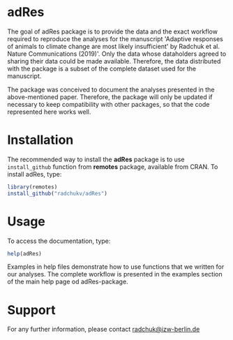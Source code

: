 # adRes

The goal of adRes package is to provide the data and the exact workflow required to reproduce the analyses for the manuscript 'Adaptive responses of animals to climate change are most likely insufficient' by Radchuk et al.
Nature Communications (2019)'. Only the data whose dataholders agreed to sharing their data could be made available. Therefore, the data distributed with the package is a subset of the complete dataset used for the manuscript.

The package was conceived to document the analyses presented in the above-mentioned paper. Therefore, the package will only be updated if necessary to keep compatibility with other packages, so that the code represented here works well.

# Installation

The recommended way to install the **adRes** package is to use `install_github` function from **remotes** package, available from CRAN. To install adRes, type:

```R
library(remotes)
install_github("radchukv/adRes")
```

# Usage

To access the documentation, type:

```R
help(adRes)
```
Examples in help files demonstrate how to use functions that we written for our analyses.
The complete workflow is presented in the examples section of the main help page od adRes-package.

# Support
For any further information, please contact radchuk@izw-berlin.de
